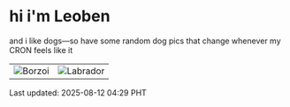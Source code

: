 # hi i'm Leoben

and i like dogs—so have some random dog pics that change whenever my CRON feels like it

|  |  |
|--------|----------|
| ![Borzoi](https://random-dog-vercel.vercel.app/api/random-borzoi?v=1754944165) | ![Labrador](https://random-dog-vercel.vercel.app/api/random-labrador?v=1754944165) |

Last updated: 2025-08-12 04:29 PHT
